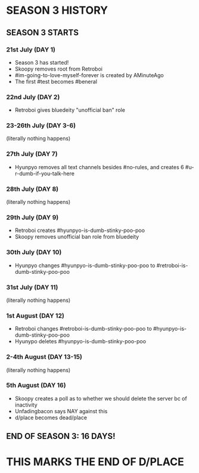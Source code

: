 # SEASON 3 HISTORY

## SEASON 3 STARTS

### 21st July (DAY 1)

- Season 3 has started!
- Skoopy removes root from Retroboi
- #im-going-to-love-myself-forever is created by AMinuteAgo
- The first #test becomes #beneral 

### 22nd July (DAY 2)

- Retroboi gives bluedeity "unofficial ban" role

### 23-26th July (DAY 3-6)

(literally nothing happens)

### 27th July (DAY 7)

- Hyunpyo removes all text channels besides #no-rules, and creates 6 #u-r-dumb-if-you-talk-here

### 28th July (DAY 8)

(literally nothing happens)

### 29th July (DAY 9)

- Retroboi creates #hyunpyo-is-dumb-stinky-poo-poo 
- Skoopy removes unofficial ban role from bluedeity

### 30th July (DAY 10)

- Hyunpyo changes #hyunpyo-is-dumb-stinky-poo-poo to #retroboi-is-dumb-stinky-poo-poo 

### 31st July (DAY 11)

(literally nothing happens)

### 1st August (DAY 12)

- Retroboi changes #retroboi-is-dumb-stinky-poo-poo to #hyunpyo-is-dumb-stinky-poo-poo 
- Hyunypo deletes #hyunpyo-is-dumb-stinky-poo-poo 

### 2-4th August (DAY 13-15)

(literally nothing happens)

### 5th August (DAY 16)

- Skoopy creates a poll as to whether we should delete the server bc of inactivity
- Unfadingbacon says NAY against this
- d/place becomes dead/place

## END OF SEASON 3: 16 DAYS!

# THIS MARKS THE END OF D/PLACE
